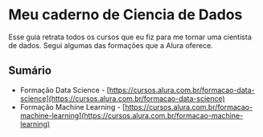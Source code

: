 # Meu caderno de Ciencia de Dados

Esse guia retrata todos os cursos que eu fiz para me tornar uma cientista de dados.
Segui algumas das formações que a Alura oferece.

## Sumário

* Formação Data Science - [https://cursos.alura.com.br/formacao-data-science](https://cursos.alura.com.br/formacao-data-science)
* Formação Machine Learning - [https://cursos.alura.com.br/formacao-machine-learning](https://cursos.alura.com.br/formacao-machine-learning)
